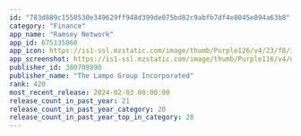 ```yaml
---
id: "783d889c1550530e349629ff948d399de075bd82c9abfb7df4e8045e094a63b8"
category: "Finance"
app_name: "Ramsey Network"
app_id: 675135060
app_icon: https://is1-ssl.mzstatic.com/image/thumb/Purple126/v4/23/f8/38/23f8385a-2129-7f80-521d-0513815fdc83/AppIcon-0-0-1x_U007epad-0-85-220.png/1024x1024bb.png
app_screenshot: https://is1-ssl.mzstatic.com/image/thumb/Purple116/v4/d7/7e/53/d77e5387-f6d6-574c-603a-a7c699162302/2549cb2a-b0e6-4de0-8f01-c3926e340566_iPhone-6.5-1284x2778-1.jpg/1284x2778bb.png
publisher_id: 380709890
publisher_name: "The Lampo Group Incorporated"
rank: 420
most_recent_release: 2024-02-03 00:00:00
release_count_in_past_year: 21
release_count_in_past_year_category: 20
release_count_in_past_year_top_in_category: 28
---
```

